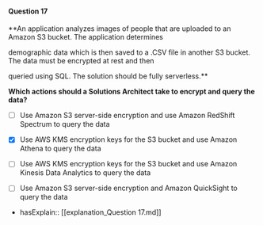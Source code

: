 #### Question  17

**An application analyzes images of people that are uploaded to an Amazon S3 bucket. The application determines

demographic data which is then saved to a .CSV file in another S3 bucket. The data must be encrypted at rest and then

queried using SQL. The solution should be fully serverless.**

**Which actions should a Solutions Architect take to encrypt and query the data?**

- [ ] Use Amazon S3 server-side encryption and use Amazon RedShift Spectrum to query the data

- [x] Use AWS KMS encryption keys for the S3 bucket and use Amazon Athena to query the data

- [ ] Use AWS KMS encryption keys for the S3 bucket and use Amazon Kinesis Data Analytics to query the data

- [ ] Use Amazon S3 server-side encryption and Amazon QuickSight to query the data

- hasExplain:: [[explanation_Question  17.md]]
